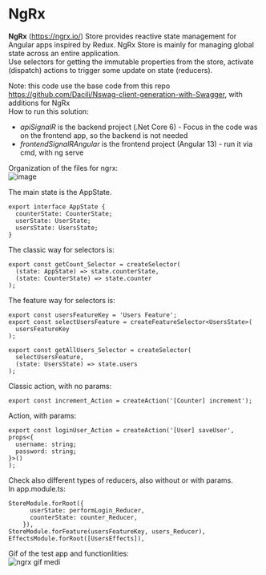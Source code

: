 # NgRx

**NgRx** (https://ngrx.io/) Store provides reactive state management for Angular apps inspired by Redux. NgRx Store is mainly for managing global state across an entire application.   
Use selectors for getting the immutable properties from the store, 
activate (dispatch) actions to trigger some update on state (reducers).

Note: this code use the base code from this repo https://github.com/Dacili/Nswag-client-generation-with-Swagger, with additions for NgRx  
How to run this solution:
- *apiSignalR* is the backend project (.Net Core 6) - Focus in the code was on the frontend app, so the backend is not needed
- *frontendSignalRAngular* is the frontend project (Angular 13) - run it via cmd, with ng serve

Organization of the files for ngrx:  
![image](https://user-images.githubusercontent.com/37112852/210094362-991226c0-1594-4654-a432-8975c100c82c.png)

The main state is the AppState. 
```
export interface AppState {
  counterState: CounterState;
  userState: UserState;
  usersState: UsersState;
}
```  
The classic way for selectors is:  
```
export const getCount_Selector = createSelector(
  (state: AppState) => state.counterState,
  (state: CounterState) => state.counter
);
```  
The feature way for selectors is:  
```
export const usersFeatureKey = 'Users Feature';
export const selectUsersFeature = createFeatureSelector<UsersState>(
  usersFeatureKey
);

export const getAllUsers_Selector = createSelector(
  selectUsersFeature,
  (state: UsersState) => state.users
);
```  
Classic action, with no params: 
```  
export const increment_Action = createAction('[Counter] increment');
```   
Action, with params: 
```  
export const loginUser_Action = createAction('[User] saveUser', props<{
  username: string;
  password: string;
}>()
);
```  
Check also different types of reducers, also without or with params.  
In app.module.ts:   
```  
StoreModule.forRoot({
      userState: performLogin_Reducer,
      counterState: counter_Reducer,
    }),
StoreModule.forFeature(usersFeatureKey, users_Reducer),
EffectsModule.forRoot([UsersEffects]),
```  








Gif of the test app and functionlities:  
![ngrx gif medi](https://user-images.githubusercontent.com/37112852/210093937-70d5cf15-a55b-4614-a6a8-bd14c1ddea4c.gif)

